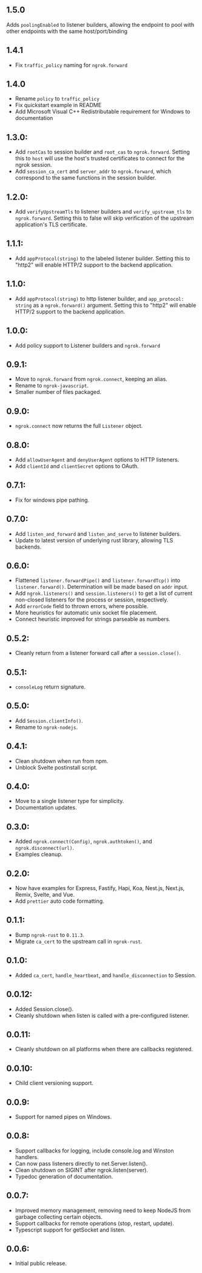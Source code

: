 ## 1.5.0
Adds `poolingEnabled` to listener builders, allowing the endpoint to pool with other endpoints with the same host/port/binding

## 1.4.1

- Fix `traffic_policy` naming for `ngrok.forward`

## 1.4.0

- Rename `policy` to `traffic_policy`
- Fix quickstart example in README
- Add Microsoft Visual C++ Redistributable requirement for Windows to documentation

## 1.3.0:

- Add `rootCas` to session builder and `root_cas` to `ngrok.forward`. Setting this to `host` will use the host's trusted certificates to connect for the ngrok session.
- Add `session_ca_cert` and `server_addr` to `ngrok.forward`, which correspond to the same functions in the session builder.

## 1.2.0:

- Add `verifyUpstreamTls` to listener builders and `verify_upstream_tls` to `ngrok.forward`. Setting this to false will skip verification of the upstream application's TLS certificate.

## 1.1.1:

- Add `appProtocol(string)` to the labeled listener builder. Setting this to "http2" will enable HTTP/2 support to the backend application.

## 1.1.0:

- Add `appProtocol(string)` to http listener builder, and `app_protocol: string` as a `ngrok.forward()` argument. Setting this to "http2" will enable HTTP/2 support to the backend application.

## 1.0.0:

- Add policy support to Listener builders and `ngrok.forward`

## 0.9.1:

- Move to `ngrok.forward` from `ngrok.connect`, keeping an alias.
- Rename to `ngrok-javascript`.
- Smaller number of files packaged.

## 0.9.0:

- `ngrok.connect` now returns the full `Listener` object.

## 0.8.0:

- Add `allowUserAgent` and `denyUserAgent` options to HTTP listeners.
- Add `clientId` and `clientSecret` options to OAuth.

## 0.7.1:

- Fix for windows pipe pathing.

## 0.7.0:

- Add `listen_and_forward` and `listen_and_serve` to listener builders.
- Update to latest version of underlying rust library, allowing TLS backends.

## 0.6.0:

- Flattened `listener.forwardPipe()` and `listener.forwardTcp()` into `listener.forward()`. Determination will be made based on `addr` input.
- Add `ngrok.listeners()` and `session.listeners()` to get a list of current non-closed listeners for the process or session, respectively.
- Add `errorCode` field to thrown errors, where possible.
- More heuristics for automatic unix socket file placement.
- Connect heuristic improved for strings parseable as numbers.

## 0.5.2:

- Cleanly return from a listener forward call after a `session.close()`.

## 0.5.1:

- `consoleLog` return signature.

## 0.5.0:

- Add `Session.clientInfo()`.
- Rename to `ngrok-nodejs`.

## 0.4.1:

- Clean shutdown when run from npm.
- Unblock Svelte postinstall script.

## 0.4.0:

- Move to a single listener type for simplicity.
- Documentation updates.

## 0.3.0:

- Added `ngrok.connect(Config)`, `ngrok.authtoken()`, and `ngrok.disconnect(url)`.
- Examples cleanup.

## 0.2.0:

- Now have examples for Express, Fastify, Hapi, Koa, Nest.js, Next.js, Remix, Svelte, and Vue.
- Add `prettier` auto code formatting.

## 0.1.1:

- Bump `ngrok-rust` to `0.11.3`.
- Migrate `ca_cert` to the upstream call in `ngrok-rust`.

## 0.1.0:

- Added `ca_cert`, `handle_heartbeat`, and `handle_disconnection` to Session.

## 0.0.12:

- Added Session.close().
- Cleanly shutdown when listen is called with a pre-configured listener.

## 0.0.11:

- Cleanly shutdown on all platforms when there are callbacks registered.

## 0.0.10:

- Child client versioning support.

## 0.0.9:

- Support for named pipes on Windows.

## 0.0.8:

- Support callbacks for logging, include console.log and Winston handlers.
- Can now pass listeners directly to net.Server.listen().
- Clean shutdown on SIGINT after ngrok.listen(server).
- Typedoc generation of documentation.

## 0.0.7:

- Improved memory management, removing need to keep NodeJS from garbage collecting certain objects.
- Support callbacks for remote operations (stop, restart, update).
- Typescript support for getSocket and listen.

## 0.0.6:

- Initial public release.

